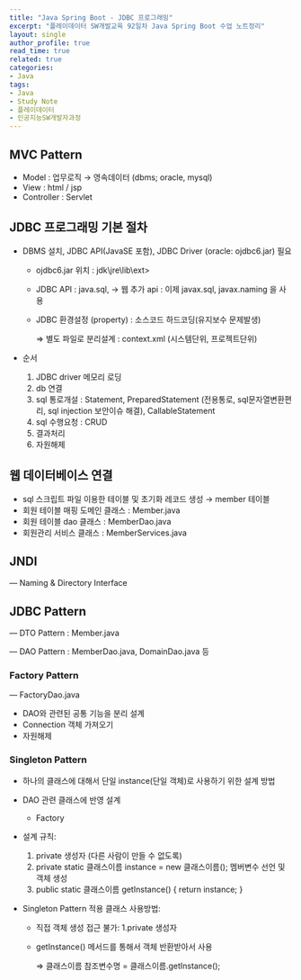 ```yaml
---
title: "Java Spring Boot - JDBC 프로그래밍"
excerpt: "플레이데이터 SW개발교육 92일차 Java Spring Boot 수업 노트정리"
layout: single
author_profile: true
read_time: true
related: true
categories:
- Java
tags:
- Java
- Study Note
- 플레이데이터
- 인공지능SW개발자과정
---
```




## MVC Pattern

- Model : 업무로직 → 영속데이터 (dbms; oracle, mysql)
- View : html / jsp
- Controller : Servlet

## JDBC 프로그래밍 기본 절차

- DBMS 설치, JDBC API(JavaSE 포함), JDBC Driver (oracle: ojdbc6.jar) 필요

  - ojdbc6.jar 위치 : jdk\jre\lib\ext>

  - JDBC API : java.sql, → 웹 추가 api : 이제 javax.sql, javax.naming 을 사용

  - JDBC 환경설정 (property) : 소스코드 하드코딩(유지보수 문제발생)

    ⇒ 별도 파일로 분리설계 : context.xml (시스템단위, 프로젝트단위)

- 순서

  1. JDBC driver 메모리 로딩
  2. db 연결
  3. sql 통로개설 : Statement, PreparedStatement (전용통로, sql문자열변환편리, sql injection 보안이슈 해결), CallableStatement
  4. sql 수행요청 : CRUD
  5. 결과처리
  6. 자원해제

## 웹 데이터베이스 연결

- sql 스크립트 파일 이용한 테이블 및 초기화 레코드 생성 → member 테이블
- 회원 테이블 매핑 도메인 클래스 : Member.java
- 회원 테이블 dao 클래스 : MemberDao.java
- 회원관리 서비스 클래스 : MemberServices.java

## JNDI

— Naming & Directory Interface

## JDBC Pattern

— DTO Pattern : Member.java

— DAO Pattern : MemberDao.java, DomainDao.java 등

### **Factory Pattern**

— FactoryDao.java

- DAO와 관련된 공통 기능을 분리 설계
- Connection 객체 가져오기
- 자원해제

### **Singleton Pattern**

- 하나의 클래스에 대해서 단일 instance(단일 객체)로 사용하기 위한 설계 방법

- DAO 관련 클래스에 반영 설계

  - Factory

- 설계 규칙:

  1. private 생성자 (다른 사람이 만들 수 없도록)
  2. private static 클래스이름 instance = new 클래스이름(); 멤버변수 선언 및 객체 생성
  3. public static 클래스이름 getInstance() { return instance; }

- Singleton Pattern 적용 클래스 사용방법:

  - 직접 객체 생성 접근 불가: 1.private 생성자

  - getInstance() 메서드를 통해서 객체 반환받아서 사용

    ⇒ 클래스이름 참조변수명 = 클래스이름.getInstance();
